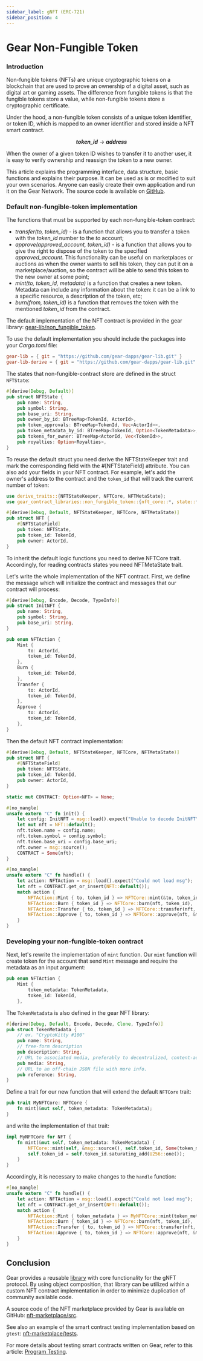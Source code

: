 ```yaml
---
sidebar_label: gNFT (ERC-721)
sidebar_position: 4
---
```


# Gear Non-Fungible Token

### Introduction
Non-fungible tokens (NFTs) are unique cryptographic tokens on a blockchain that are used to prove an ownership of a digital asset, such as digital art or gaming assets. The difference from fungible tokens is that the fungible tokens store a value, while non-fungible tokens store a cryptographic certificate.

Under the hood, a non-fungible token consists of a unique token identifier, or token ID, which is mapped to an owner identifier and stored inside a NFT smart contract.<center> <em><strong>token_id</strong></em> → <em><strong>address</strong></em> </center>

When the owner of a given token ID wishes to transfer it to another user, it is easy to verify ownership and reassign the token to a new owner.

This article explains the programming interface, data structure, basic functions and explains their purpose. It can be used as is or modified to suit your own scenarios. Anyone can easily create their own application and run it on the Gear Network. The source code is available on [GitHub](https://github.com/gear-dapps/non-fungible-token).

### Default non-fungible-token implementation
The functions that must be supported by each non-fungible-token contract:
- *transfer(to, token_id)* - is a function that allows you to transfer a token with the *token_id* number to the *to* account;
- *approve(approved_account, token_id)* - is a function that allows you to give the right to dispose of the token to the specified *approved_account*. This functionality can be useful on marketplaces or auctions as when the owner wants to sell his token, they can put it on a marketplace/auction, so the contract will be able to send this token to the new owner at some point;
- *mint(to, token_id, metadata)* is a function that creates a new token. Metadata can include any information about the token: it can be a link to a specific resource, a description of the token, etc;
- *burn(from, token_id)* is a function that removes the token with the mentioned *token_id* from the contract.

The default implementation of the NFT contract is provided in the gear library: [gear-lib/non_fungible_token](https://github.com/gear-dapps/gear-lib/tree/master/src/non_fungible_token).

To use the default implementation you should include the packages into your *Cargo.toml* file:

```toml
gear-lib = { git = "https://github.com/gear-dapps/gear-lib.git" }
gear-lib-derive = { git = "https://github.com/gear-dapps/gear-lib.git" }
```

The states that non-fungible-contract store are defined in the struct `NFTState`:

```rust
#[derive(Debug, Default)]
pub struct NFTState {
    pub name: String,
    pub symbol: String,
    pub base_uri: String,
    pub owner_by_id: BTreeMap<TokenId, ActorId>,
    pub token_approvals: BTreeMap<TokenId, Vec<ActorId>>,
    pub token_metadata_by_id: BTreeMap<TokenId, Option<TokenMetadata>>,
    pub tokens_for_owner: BTreeMap<ActorId, Vec<TokenId>>,
    pub royalties: Option<Royalties>,
}
```

To reuse the default struct you need derive the NFTStateKeeper trait and mark the corresponding field with the #[NFTStateField] attribute.  You can also add your fields in your NFT contract. For example, let's add the owner's address to the contract and the `token_id` that will track the current number of token:

```rust
use derive_traits::{NFTStateKeeper, NFTCore, NFTMetaState};
use gear_contract_libraries::non_fungible_token::{nft_core::*, state::*, token::*};

#[derive(Debug, Default, NFTStateKeeper, NFTCore, NFTMetaState)]
pub struct NFT {
    #[NFTStateField]
    pub token: NFTState,
    pub token_id: TokenId,
    pub owner: ActorId,
}
```

To inherit the default logic functions you need to derive NFTCore trait. Accordingly, for reading contracts states you need NFTMetaState trait.

Let's write the whole implementation of the NFT contract. First, we define the message
which will initialize the contract and messages that our contract will process:

```rust
#[derive(Debug, Encode, Decode, TypeInfo)]
pub struct InitNFT {
    pub name: String,
    pub symbol: String,
    pub base_uri: String,
}

pub enum NFTAction {
    Mint {
        to: ActorId,
        token_id: TokenId,
    },
    Burn {
        token_id: TokenId,
    },
    Transfer {
        to: ActorId,
        token_id: TokenId,
    },
    Approve {
        to: ActorId,
        token_id: TokenId,
    },
}
```

Then the default NFT contract implementation:

```rust
#[derive(Debug, Default, NFTStateKeeper, NFTCore, NFTMetaState)]
pub struct NFT {
    #[NFTStateField]
    pub token: NFTState,
    pub token_id: TokenId,
    pub owner: ActorId,
}

static mut CONTRACT: Option<NFT> = None;

#[no_mangle]
unsafe extern "C" fn init() {
    let config: InitNFT = msg::load().expect("Unable to decode InitNFT");
    let mut nft = NFT::default();
    nft.token.name = config.name;
    nft.token.symbol = config.symbol;
    nft.token.base_uri = config.base_uri;
    nft.owner = msg::source();
    CONTRACT = Some(nft);
}

#[no_mangle]
unsafe extern "C" fn handle() {
    let action: NFTAction = msg::load().expect("Could not load msg");
    let nft = CONTRACT.get_or_insert(NFT::default());
    match action {
        NFTAction::Mint { to, token_id } => NFTCore::mint(&to, token_id, None),
        NFTAction::Burn { token_id } => NFTCore::burn(nft, token_id),
        NFTAction::Transfer { to, token_id } => NFTCore::transfer(nft, &to, token_id),
        NFTAction::Approve { to, token_id } => NFTCore::approve(nft, &to, token_id),
    }
}
```

### Developing your non-fungible-token contract
Next, let's rewrite the implementation of `mint` function. Our `mint` function will create token for the account that send `Mint` message  and require the metadata as an input argument:
```rust
pub enum NFTAction {
    Mint {
        token_metadata: TokenMetadata,
        token_id: TokenId,
    },
```
The `TokenMetadata` is also defined in the gear NFT library:

```rust
#[derive(Debug, Default, Encode, Decode, Clone, TypeInfo)]
pub struct TokenMetadata {
    // ex. "CryptoKitty #100"
    pub name: String,
    // free-form description
    pub description: String,
    // URL to associated media, preferably to decentralized, content-addressed storage
    pub media: String,
    // URL to an off-chain JSON file with more info.
    pub reference: String,
}
```
Define a trait for our new function that will extend the default `NFTCore` trait:
```rust
pub trait MyNFTCore: NFTCore {
    fn mint(&mut self, token_metadata: TokenMetadata);
}
```
and write the implementation of that trait:
```rust
impl MyNFTCore for NFT {
    fn mint(&mut self, token_metadata: TokenMetadata) {
        NFTCore::mint(self, &msg::source(), self.token_id, Some(token_metadata));
        self.token_id = self.token_id.saturating_add(U256::one());
    }
}
```
Accordingly, it is necessary to make changes to the `handle` function:
```rust
#[no_mangle]
unsafe extern "C" fn handle() {
    let action: NFTAction = msg::load().expect("Could not load msg");
    let nft = CONTRACT.get_or_insert(NFT::default());
    match action {
        NFTAction::Mint { token_metadata } => MyNFTCore::mint(token_metadata),
        NFTAction::Burn { token_id } => NFTCore::burn(nft, token_id),
        NFTAction::Transfer { to, token_id } => NFTCore::transfer(nft, &to, token_id),
        NFTAction::Approve { to, token_id } => NFTCore::approve(nft, &to, token_id),
    }
}
```

## Conclusion

Gear provides a reusable [library](https://github.com/gear-dapps/non-fungible-token/tree/master/nft/src) with core functionality for the gNFT protocol. By using object composition, that library can be utilized within a custom NFT contract implementation in order to minimize duplication of community available code.

A source code of the NFT marketplace provided by Gear is available on GitHub: [nft-marketplace/src](https://github.com/gear-dapps/non-fungible-token/tree/master/nft-marketplace/src).

See also an example of the smart contract testing implementation based on `gtest`: [nft-marketplace/tests](https://github.com/gear-dapps/non-fungible-token/tree/master/nft-marketplace/tests).

For more details about testing smart contracts written on Gear, refer to this article: [Program Testing](/docs/developing-contracts/testing).
